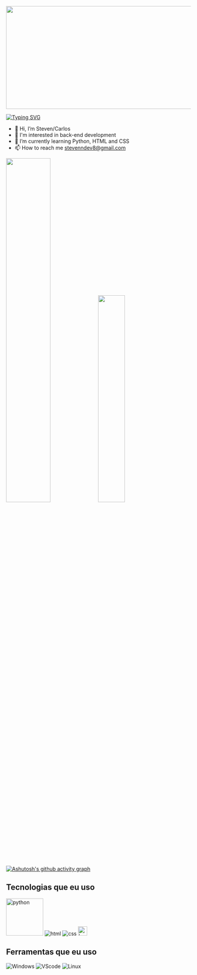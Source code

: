 <img src="https://i.pinimg.com/originals/42/83/6a/42836adf0826dbfa27034fc55566d3a2.gif" width="1000px" height="280px">

[![Typing SVG](https://readme-typing-svg.herokuapp.com/?color=FFD700&size=35&center=true&vCenter=true&width=1000&lines=Oi+Sou+Steven+Araújo+Aprendiz+Back-End+🛠️;Bem-vindo+ao+Meu+GitHub+:%29)](https://git.io/typing-svg)

- 👋 Hi, I’m Steven/Carlos
- 👀 I'm interested in back-end development
- 🌱 I’m currently learning Python, HTML and CSS
- 📫 How to reach me stevenndev8@gmail.com

<p><img width="49%" src="https://github-readme-stats.vercel.app/api?username=steven-dev8&show_icons=true&theme=dark&locale=pt-br"> <img width="38%" src="https://github-readme-stats.vercel.app/api/top-langs/?username=steven-dev8&layout=compact&theme=dark"></p>

[![Ashutosh's github activity graph](https://github-readme-activity-graph.vercel.app/graph?username=steven-dev8&bg_color=000000&color=B8860B&line=FFD700&point=FFFFFF&area=true&hide_border=true)](https://github.com/ashutosh00710/github-readme-activity-graph)


## Tecnologias que eu uso

<div>
    <img src="https://img.shields.io/badge/Python-14354C?style=for-the-badge&logo=python&logoColor=white" alt="python" width="101">
    <img src="https://img.shields.io/badge/HTML5-E34F26?style=for-the-badge&logo=html5&logoColor=white" alt="html">
    <img src="https://img.shields.io/badge/CSS3-1572B6?style=for-the-badge&logo=css3&logoColor=white" alt="css">
    <img src="https://cdn.discordapp.com/attachments/879885461903007756/1284407886071463956/799-7996506_black-mage-8-bit-final-fantasy-black-mage-removebg-preview.png?ex=66e6858f&is=66e5340f&hm=e9492bbc4155e4a88581e4eb16a5ee7a4b4948f2798e6dc8096b0b70529a9d23&" width="25px" alt="boneco dark fantasy">
</div>

## Ferramentas que eu uso
![Windows](https://img.shields.io/badge/Windows-0078D4?style=for-the-badge&logo=windows&logoColor=white)
![VScode](https://img.shields.io/badge/vscode-14354C?style=for-the-badge&logo=vscode&logoColor=white&bgcolor=darkblue)
![Linux](https://img.shields.io/badge/linux-2E2E2E?style=for-the-badge&logo=vscode&logoColor=white)
